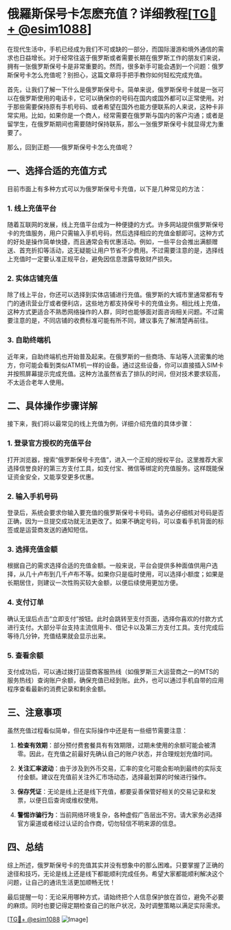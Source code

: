 # 俄羅斯保号卡怎麽充值？详细教程[[TG💪+ @esim1088](https://t.me/s/esim1088)]

在现代生活中，手机已经成为我们不可或缺的一部分，而国际漫游和境外通信的需求也日益增长。对于经常往返于俄罗斯或者需要长期在俄罗斯工作的朋友们来说，拥有一张俄罗斯保号卡是非常重要的。然而，很多新手可能会遇到一个问题：俄罗斯保号卡怎么充值呢？别担心，这篇文章将手把手教你如何轻松完成充值。

首先，让我们了解一下什么是俄罗斯保号卡。简单来说，俄罗斯保号卡就是一张可以在俄罗斯使用的电话卡，它可以确保你的号码在国内或国外都可以正常使用。对于那些需要保持原有手机号码、或者希望在国外也能方便联系的人来说，这种卡非常实用。比如，如果你是一个商人，经常需要在俄罗斯与国内的客户沟通；或者是留学生，在俄罗斯期间也需要随时保持联系，那么一张俄罗斯保号卡就显得尤为重要了。

那么，回到正题——俄罗斯保号卡怎么充值呢？

## 一、选择合适的充值方式

目前市面上有多种方式可以为俄罗斯保号卡充值，以下是几种常见的方法：

### 1. 线上充值平台

随着互联网的发展，线上充值平台成为一种便捷的方式。许多网站提供俄罗斯保号卡的充值服务，用户只需输入手机号码，然后选择相应的充值金额即可。这种方式的好处是操作简单快捷，而且通常会有优惠活动。例如，一些平台会推出满额赠送、首充折扣等活动，这无疑能让用户节省不少费用。不过需要注意的是，选择线上充值时一定要认准正规平台，避免因信息泄露导致财产损失。

### 2. 实体店铺充值

除了线上平台，你还可以选择到实体店铺进行充值。俄罗斯的大城市里通常都有专门的通讯营业厅或者便利店，这些地方都支持保号卡的充值业务。相比线上充值，这种方式更适合不熟悉网络操作的人群，同时也能够面对面咨询相关问题。不过需要注意的是，不同店铺的收费标准可能有所不同，建议事先了解清楚再前往。

### 3. 自助终端机

近年来，自助终端机也开始普及起来。在俄罗斯的一些商场、车站等人流密集的地方，你可能会看到类似ATM机一样的设备。通过这些设备，你可以直接插入SIM卡并按照屏幕提示完成充值。这种方法虽然省去了排队的时间，但对技术要求较高，不太适合老年人使用。

## 二、具体操作步骤详解

接下来，我们将以最常见的线上充值为例，详细介绍充值的具体步骤：

### 1. 登录官方授权的充值平台

打开浏览器，搜索“俄罗斯保号卡充值”，进入一个正规的授权平台。这里推荐大家选择信誉良好的第三方支付工具，如支付宝、微信等绑定的充值服务。这样既能保证资金安全，又能享受更多优惠。

### 2. 输入手机号码

登录后，系统会要求你输入要充值的俄罗斯保号卡号码。请务必仔细核对号码是否正确，因为一旦提交成功就无法更改了。如果不确定号码，可以查看手机背面的标签或是运营商发送的通知短信。

### 3. 选择充值金额

根据自己的需求选择合适的充值金额。一般来说，平台会提供多种面值供用户选择，从几十卢布到几千卢布不等。如果你只是临时使用，可以选择小额度；如果是长期居住，则建议一次性购买较大金额，以便后续使用更加方便。

### 4. 支付订单

确认无误后点击“立即支付”按钮。此时会跳转至支付页面，选择你喜欢的付款方式进行支付。大部分平台支持主流信用卡、借记卡以及第三方支付工具。支付完成后等待几分钟，充值结果就会显示出来。

### 5. 查看余额

支付成功后，可以通过拨打运营商客服热线（如俄罗斯三大运营商之一的MTS的服务热线）查询账户余额，确保充值已经到账。此外，也可以通过手机自带的应用程序查看最新的消费记录和剩余金额。

## 三、注意事项

虽然充值过程看似简单，但在实际操作中还是有一些细节需要注意：

1. **检查有效期**：部分预付费套餐具有有效期限，过期未使用的余额可能会被清零。因此，在充值之前最好先确认自己的账户状态，并合理规划充值时间。

2. **关注汇率波动**：由于涉及到外币交易，汇率的变化可能会影响到最终的实际支付金额。建议在充值前关注外汇市场动态，选择最划算的时候进行操作。

3. **保存凭证**：无论是线上还是线下充值，都要妥善保管好相关的交易记录和发票，以便日后查询或维权使用。

4. **警惕诈骗行为**：当前网络环境复杂，各种虚假广告层出不穷。请大家务必选择官方渠道或者经过认证的合作商，切勿轻信不明来源的信息。

## 四、总结

综上所述，俄罗斯保号卡的充值其实并没有想象中的那么困难。只要掌握了正确的途径和技巧，无论是线上还是线下都能顺利完成任务。希望大家都能顺利解决这个问题，让自己的通讯生活更加顺畅无忧！

最后提醒一句：无论采用哪种方式，请始终把个人信息保护放在首位，避免不必要的麻烦。同时也要记得定期检查自己的账户状况，及时调整策略以满足实际需求。

[[TG💪+ @esim1088](https://t.me/s/esim1088) ![Image](https://i.postimg.cc/4NQfJmqS/Snipaste-2025-05-13-00-14-12.png)]